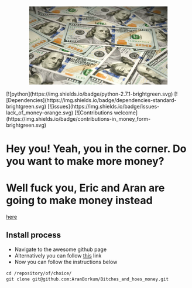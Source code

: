 <p align="center"><img width=75% src="https://github.com/AranBorkum/Bitches_and_hoes_money/blob/master/dollar.png"></p>
[![python](https://img.shields.io/badge/python-2.7.1-brightgreen.svg) 
[![Dependencies](https://img.shields.io/badge/dependencies-standard-brightgreen.svg)  
[![issues](https://img.shields.io/badge/issues-lack_of_money-orange.svg) 
[![Contributions welcome](https://img.shields.io/badge/contributions-in_money_form-brightgreen.svg)

# Hey you! Yeah, you in the corner. Do you want to make more money?
# Well fuck you, Eric and Aran are going to make money instead

[here](http://github.com)

## Install process
  - Navigate to the awesome github page
  - Alternatively you can follow [this](https://github.com/AranBorkum/Bitches_and_hoes_money) link
  - Now you can follow the instructions below
```
cd /repository/of/choice/
git clone git@github.com:AranBorkum/Bitches_and_hoes_money.git
```
